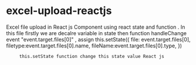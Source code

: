 # excel-upload-reactjs
Excel file upload in React js  Component  using react state   and function .
In  this file firstly we are decalre variable in state then function handleChange event "event.target.files[0]"  , assign  this.setState({
          file: event.target.files[0],
          filetype:event.target.files[0].name,
          fileName:event.target.files[0].type,
         })  
         
         this.setState function change this state value React js 
